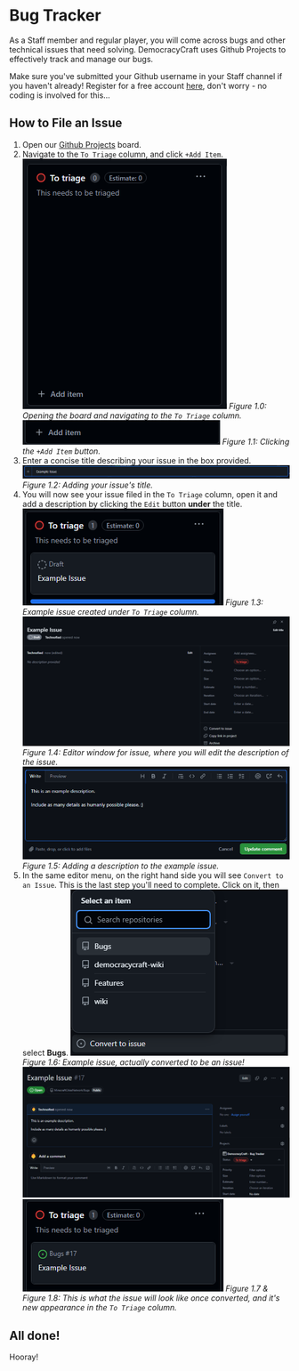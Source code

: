 # Bug Tracker
As a Staff member and regular player, you will come across bugs and other technical issues that need solving. DemocracyCraft uses Github Projects to effectively track and manage our bugs.

Make sure you've submitted your Github username in your Staff channel if you haven't already! Register for a free account [here](https://github.com), don't worry - no coding is involved for this...

## How to File an Issue

1. Open our [Github Projects](https://github.com/users/MinecraftCitiesNetwork/projects/2) board.
2. Navigate to the ``To Triage`` column, and click ``+Add Item``.
![Figure 1.0](../../../static/img/staffing/filing-github-issues/figure-1.0.png)
*Figure 1.0: Opening the board and navigating to the ``To Triage`` column.*
![Figure 1.1](../../../static/img/staffing/filing-github-issues/figure-1.1.png)
*Figure 1.1: Clicking the ``+Add Item`` button.*
3. Enter a concise title describing your issue in the box provided.
![Figure 1.2](../../../static/img/staffing/filing-github-issues/figure-1.2.png)
*Figure 1.2: Adding your issue's title.*
4. You will now see your issue filed in the ``To Triage`` column, open it and add a description by clicking the ``Edit`` button **under** the title.
![Figure 1.3](../../../static/img/staffing/filing-github-issues/figure-1.3.png)
*Figure 1.3: Example issue created under ``To Triage`` column.*
![Figure 1.4](../../../static/img/staffing/filing-github-issues/figure-1.4.png)
*Figure 1.4: Editor window for issue, where you will edit the description of the issue.*
![Figure 1.5](../../../static/img/staffing/filing-github-issues/figure-1.5.png)
*Figure 1.5: Adding a description to the example issue.*
5. In the same editor menu, on the right hand side you will see ``Convert to an Issue``. This is the last step you'll need to complete. Click on it, then select **Bugs**.
![Figure 1.6](../../../static/img/staffing/filing-github-issues/figure-1.6.png)
*Figure 1.6: Example issue, actually converted to be an issue!*
![Figure 1.7](../../../static/img/staffing/filing-github-issues/figure-1.7.png)
![Figure 1.8](../../../static/img/staffing/filing-github-issues/figure-1.8.png)
*Figure 1.7 & Figure 1.8: This is what the issue will look like once converted, and it's new appearance in the ``To Triage`` column.*

## All done!
Hooray!